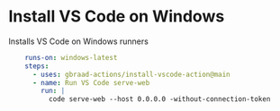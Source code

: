 Install VS Code on Windows
==========================


Installs VS Code on Windows runners

```yaml
    runs-on: windows-latest
    steps:
      - uses: gbraad-actions/install-vscode-action@main
      - name: Run VS Code serve-web
        run: |
          code serve-web --host 0.0.0.0 -without-connection-token
```
